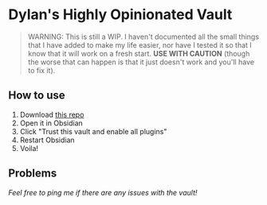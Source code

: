 # Dylan's Highly Opinionated Vault

> WARNING: This is still a WIP. I haven't documented all the small things that I have added to make my life easier, nor have I tested it so that I know that it will work on a fresh start. **USE WITH CAUTION** (though the worse that can happen is that it just doesn't work and you'll have to fix it).

## How to use

1. Download [this repo](https://github.com/dylanOshima/dylans-highly-opinionated-vault/archive/refs/heads/main.zip)
2. Open it in Obsidian
3. Click "Trust this vault and enable all plugins"
4. Restart Obsidian
5. Voila!

## Problems
*Feel free to ping me if there are any issues with the vault!*
